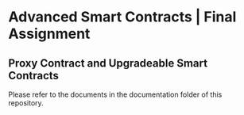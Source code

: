 # Advanced Smart Contracts | Final Assignment 
## Proxy Contract and Upgradeable Smart Contracts

Please refer to the documents in the documentation folder of this repository.


